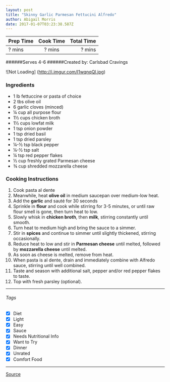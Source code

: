 ```yaml
---
layout: post
title: "Skinny Garlic Parmesan Fettucini Alfredo"
author: Abigail Morris
date: 2017-01-07T03:23:38.587Z
---
```


| Prep Time  | Cook Time    | Total Time  |
| ---------- |:------------:| -----------:|
| ? mins    | ? mins      | ? mins     |


######Serves 4-6
######Created by: Carlsbad Cravings

![Not Loading] (http://i.imgur.com/I1wqnqQl.jpg)

### Ingredients

* 1 lb fettuccine or pasta of choice
* 2 tbs olive oil
* 6 garlic cloves (minced)
* ¼ cup all purpose flour
* 1½ cups chicken broth
* 1½ cups lowfat milk
* 1 tsp onion powder
* 1 tsp dried basil
* 1 tsp dried parsley
* ¼-½ tsp black pepper
* ¼-½ tsp salt
* ¼ tsp red pepper flakes
* ½ cup freshly grated Parmesan cheese
* ¾ cup shredded mozzarella cheese


### Cooking Instructions


1. Cook pasta al dente
2. Meanwhile, heat **olive oil** in medium saucepan over medium-low heat.
3. Add the **garlic** and sauté for 30 seconds 
4. Sprinkle in **flour** and cook while stirring for 3-5 minutes, or until raw flour smell is gone, then turn heat to low.
5. Slowly whisk in **chicken broth**, then **milk**, stirring constantly until smooth.
6. Turn heat to medium high and bring the sauce to a simmer.
7. Stir in **spices** and continue to simmer until slightly thickened, stirring occasionally.
8. Reduce heat to low and stir in **Parmesan cheese** until melted, followed by **mozzarella cheese** until melted. 
9. As soon as cheese is melted, remove from heat.
10. When pasta is al dente, drain and immediately combine with Alfredo sauce, stirring until well combined.
11. Taste and season with additional salt, pepper and/or red pepper flakes to taste.
12. Top with fresh parsley (optional).

---

###### Tags
- [x] Diet
- [x] Light
- [x] Easy
- [x] Sauce
- [x] Needs Nutritional Info
- [x] Want to Try
- [x] Dinner
- [x] Unrated
- [x] Comfort Food

---

[Source](http://www.carlsbadcravings.com/skinny-garlic-parmesan-mozzarella-alfredo/)


